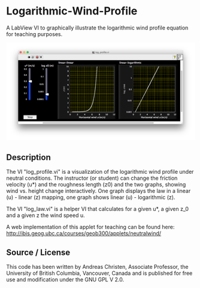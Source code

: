 # Logarithmic-Wind-Profile
A LabView VI to graphically illustrate the logarithmic wind profile equation for teaching purposes.

![Front-Panel](Example-Front-Panel.png)

## Description

The VI "log_profile.vi" is a visualization of the logarithmic wind profile under neutral conditions. The instructor (or student) can change the friction velocity (u*) and the roughness length (z0) and the two graphs, showing wind vs. height change interactively. One graph displays the law in a linear (u) - linear (z) mapping, one graph shows linear (u) - logarithmic (z).

The VI "log_law.vi" is a helper VI that calculates for a given u*, a given z_0 and a given z the wind speed u.

A web implementation of this applet for teaching can be found here:
http://ibis.geog.ubc.ca/courses/geob300/applets/neutralwind/

## Source / License

This code has been written by Andreas Christen, Associate Professor, the University of British Columbia, Vancouver, Canada and is published for free use and modification under the GNU GPL V 2.0.

